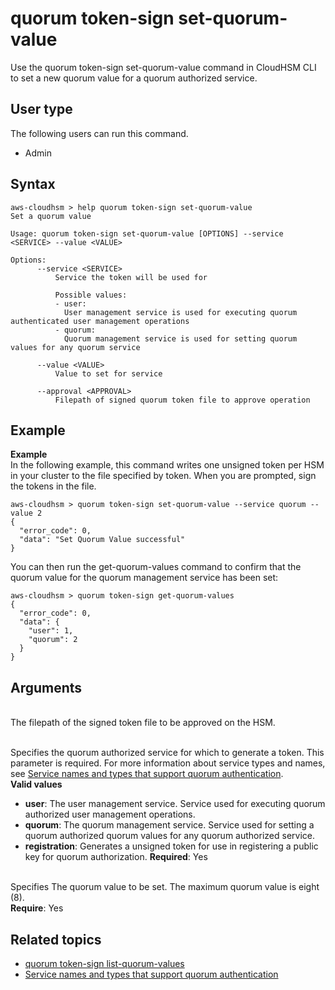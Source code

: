 # quorum token\-sign set\-quorum\-value<a name="cloudhsm_cli-qm-token-set-qm"></a>

Use the quorum token\-sign set\-quorum\-value command in CloudHSM CLI to set a new quorum value for a quorum authorized service\.

## User type<a name="quorum-token-set-qm-user-type"></a>

The following users can run this command\.
+ Admin

## Syntax<a name="quorum-token-set-qm-syntax"></a>

```
aws-cloudhsm > help quorum token-sign set-quorum-value 
Set a quorum value

Usage: quorum token-sign set-quorum-value [OPTIONS] --service <SERVICE> --value <VALUE> 

Options:
      --service <SERVICE> 
          Service the token will be used for

          Possible values:
          - user:
            User management service is used for executing quorum authenticated user management operations
          - quorum:
            Quorum management service is used for setting quorum values for any quorum service

      --value <VALUE> 
          Value to set for service

      --approval <APPROVAL> 
          Filepath of signed quorum token file to approve operation
```

## Example<a name="quorum-token-set-qm-examples"></a>

**Example**  
In the following example, this command writes one unsigned token per HSM in your cluster to the file specified by token\. When you are prompted, sign the tokens in the file\.  

```
aws-cloudhsm > quorum token-sign set-quorum-value --service quorum --value 2
{
  "error_code": 0,
  "data": "Set Quorum Value successful"
}
```
You can then run the get\-quorum\-values command to confirm that the quorum value for the quorum management service has been set:  

```
aws-cloudhsm > quorum token-sign get-quorum-values
{
  "error_code": 0,
  "data": {
    "user": 1,
    "quorum": 2
  }
}
```

## Arguments<a name="quorum-token-set-qm-arguments"></a>

***<APPROVAL>***  
The filepath of the signed token file to be approved on the HSM\.

***<SERVICE>***  
Specifies the quorum authorized service for which to generate a token\. This parameter is required\. For more information about service types and names, see [Service names and types that support quorum authentication](quorum-auth-chsm-cli-service-names.md)\.  
**Valid values**  
+ **user**: The user management service\. Service used for executing quorum authorized user management operations\.
+ **quorum**: The quorum management service\. Service used for setting a quorum authorized quorum values for any quorum authorized service\.
+ **registration**: Generates a unsigned token for use in registering a public key for quorum authorization\.
**Required**: Yes

***<VALUE>***  
Specifies The quorum value to be set\. The maximum quorum value is eight \(8\)\.  
**Require**: Yes

## Related topics<a name="quorum-token-set-qm-seealso"></a>
+ [quorum token\-sign list\-quorum\-values](cloudhsm_cli-qm-token-list-qm.md)
+ [Service names and types that support quorum authentication](quorum-auth-chsm-cli-service-names.md)